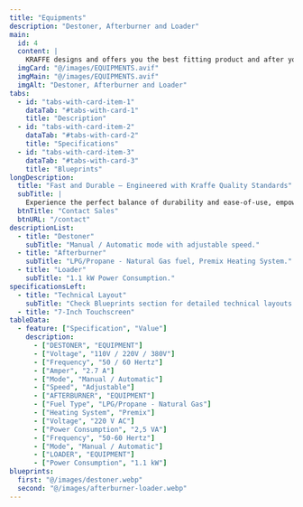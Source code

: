 ```yaml
---
title: "Equipments"
description: "Destoner, Afterburner and Loader" 
main:
  id: 4
  content: |
    KRAFFE designs and offers you the best fitting product and after you start to use the products, KRAFFE offers you a 7/24 online customer support.
  imgCard: "@/images/EQUIPMENTS.avif"
  imgMain: "@/images/EQUIPMENTS.avif"
  imgAlt: "Destoner, Afterburner and Loader"
tabs:
  - id: "tabs-with-card-item-1"
    dataTab: "#tabs-with-card-1"
    title: "Description"
  - id: "tabs-with-card-item-2"
    dataTab: "#tabs-with-card-2"
    title: "Specifications"
  - id: "tabs-with-card-item-3"
    dataTab: "#tabs-with-card-3"
    title: "Blueprints"
longDescription:
  title: "Fast and Durable – Engineered with Kraffe Quality Standards"
  subTitle: |
    Experience the perfect balance of durability and ease-of-use, empowering you to create extraordinary coffee experiences with confidence and precision.
  btnTitle: "Contact Sales"
  btnURL: "/contact"
descriptionList:
  - title: "Destoner"
    subTitle: "Manual / Automatic mode with adjustable speed."
  - title: "Afterburner"
    subTitle: "LPG/Propane - Natural Gas fuel, Premix Heating System."
  - title: "Loader"
    subTitle: "1.1 kW Power Consumption."
specificationsLeft:
  - title: "Technical Layout"
    subTitle: "Check Blueprints section for detailed technical layouts."
  - title: "7-Inch Touchscreen"
tableData:
  - feature: ["Specification", "Value"]
    description:
      - ["DESTONER", "EQUIPMENT"]
      - ["Voltage", "110V / 220V / 380V"]
      - ["Frequency", "50 / 60 Hertz"]
      - ["Amper", "2.7 A"]
      - ["Mode", "Manual / Automatic"]
      - ["Speed", "Adjustable"]
      - ["AFTERBURNER", "EQUIPMENT"]
      - ["Fuel Type", "LPG/Propane - Natural Gas"]
      - ["Heating System", "Premix"]
      - ["Voltage", "220 V AC"]
      - ["Power Consumption", "2,5 VA"]
      - ["Frequency", "50-60 Hertz"]
      - ["Mode", "Manual / Automatic"]
      - ["LOADER", "EQUIPMENT"]
      - ["Power Consumption", "1.1 kW"]
blueprints:
  first: "@/images/destoner.webp"
  second: "@/images/afterburner-loader.webp"  
---
```

